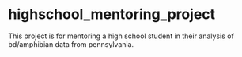 # highschool_mentoring_project

This project is for mentoring a high school student in their analysis of bd/amphibian data from pennsylvania. 